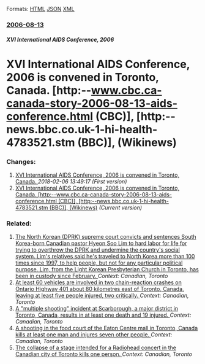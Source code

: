
Formats: [HTML](/news/2006/08/13/xvi-international-aids-conference-2006-is-convened-in-toronto-canada-http-www-cbc-ca-canada-story-2006-08-13-aids-conference-html-cb.html)  [JSON](/news/2006/08/13/xvi-international-aids-conference-2006-is-convened-in-toronto-canada-http-www-cbc-ca-canada-story-2006-08-13-aids-conference-html-cb.json)  [XML](/news/2006/08/13/xvi-international-aids-conference-2006-is-convened-in-toronto-canada-http-www-cbc-ca-canada-story-2006-08-13-aids-conference-html-cb.xml)  

### [2006-08-13](/news/2006/08/13/index.md)

##### XVI International AIDS Conference, 2006
#  XVI International AIDS Conference, 2006 is convened in Toronto, Canada. [http:--www.cbc.ca-canada-story-2006-08-13-aids-conference.html (CBC)], [http:--news.bbc.co.uk-1-hi-health-4783521.stm (BBC)], (Wikinews)




### Changes:

1. [ XVI International AIDS Conference, 2006 is convened in Toronto, Canada. ](/news/2006/08/13/xvi-international-aids-conference-2006-is-convened-in-toronto-canada.md) _2018-02-06 13:49:17 (First version)_
1. [ XVI International AIDS Conference, 2006 is convened in Toronto, Canada. [http:--www.cbc.ca-canada-story-2006-08-13-aids-conference.html (CBC)], [http:--news.bbc.co.uk-1-hi-health-4783521.stm (BBC)], (Wikinews)](/news/2006/08/13/xvi-international-aids-conference-2006-is-convened-in-toronto-canada-http-www-cbc-ca-canada-story-2006-08-13-aids-conference-html-cb.md) _(Current version)_

### Related:

1. [The North Korean (DPRK) supreme court convicts and sentences South Korea-born Canadian pastor Hyeon Soo Lim to hard labor for life for trying to overthrow the DPRK and undermine the country's social system. Lim's relatives said he's traveled to North Korea more than 100 times since 1997, to help people, but not for any particular political purpose. Lim, from the Light Korean Presbyterian Church in Toronto, has been in custody since February. ](/news/2015/12/16/the-north-korean-dprk-supreme-court-convicts-and-sentences-south-korea-born-canadian-pastor-hyeon-soo-lim-to-hard-labor-for-life-for-tryin.md) _Context: Canadian, Toronto_
2. [At least 60 vehicles are involved in two chain-reaction crashes on Ontario Highway 401 about 80 kilometres east of Toronto, Canada, leaving at least five people injured, two critically. ](/news/2013/01/25/at-least-60-vehicles-are-involved-in-two-chain-reaction-crashes-on-ontario-highway-401-about-80-kilometres-east-of-toronto-canada-leaving.md) _Context: Canadian, Toronto_
3. [A "multiple shooting" incident at Scarborough, a major district in Toronto, Canada, results in at least one death and 19 injured. ](/news/2012/07/16/a-multiple-shooting-incident-at-scarborough-a-major-district-in-toronto-canada-results-in-at-least-one-death-and-19-injured.md) _Context: Canadian, Toronto_
4. [A shooting in the food court of the Eaton Centre mall in Toronto, Canada kills at least one man and injures seven other people. ](/news/2012/06/2/a-shooting-in-the-food-court-of-the-eaton-centre-mall-in-toronto-canada-kills-at-least-one-man-and-injures-seven-other-people.md) _Context: Canadian, Toronto_
5. [The collapse of a stage intended for a Radiohead concert in the Canadian city of Toronto kills one person. ](/news/2012/06/16/the-collapse-of-a-stage-intended-for-a-radiohead-concert-in-the-canadian-city-of-toronto-kills-one-person.md) _Context: Canadian, Toronto_
